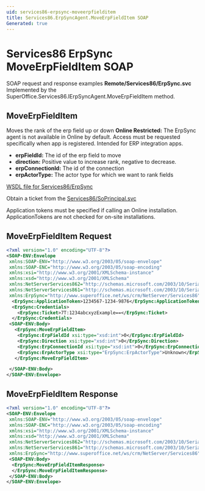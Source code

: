 ```yaml
---
uid: services86-erpsync-moveerpfielditem
title: Services86.ErpSyncAgent.MoveErpFieldItem SOAP
Generated: true
---
```


# Services86 ErpSync MoveErpFieldItem SOAP

SOAP request and response examples **Remote/Services86/ErpSync.svc**
Implemented by the <see cref="M:SuperOffice.Services86.IErpSyncAgent.MoveErpFieldItem">SuperOffice.Services86.IErpSyncAgent.MoveErpFieldItem</see> method.

## MoveErpFieldItem

Moves the rank of the erp field up or down
<para /><b>Online Restricted:</b> The ErpSync agent is not available in Online by default. Access must be requested specifically when app is registered. Intended for ERP integration apps.

* **erpFieldId:** The id of the erp field to move
* **direction:** Positive value to increase rank, negative to decrease.
* **erpConnectionId:** The id of the connection
* **erpActorType:** The actor type for which we want to rank fields



[WSDL file for Services86/ErpSync](../Services86-ErpSync.md)

Obtain a ticket from the [Services86/SoPrincipal.svc](../SoPrincipal/SoPrincipal.md)

Application tokens must be specified if calling an Online installation. ApplicationTokens are not checked for on-site installations.

## MoveErpFieldItem Request

```xml
<?xml version="1.0" encoding="UTF-8"?>
<SOAP-ENV:Envelope
 xmlns:SOAP-ENV="http://www.w3.org/2003/05/soap-envelope"
 xmlns:SOAP-ENC="http://www.w3.org/2003/05/soap-encoding"
 xmlns:xsi="http://www.w3.org/2001/XMLSchema-instance"
 xmlns:xsd="http://www.w3.org/2001/XMLSchema"
 xmlns:NetServerServices862="http://schemas.microsoft.com/2003/10/Serialization/Arrays"
 xmlns:NetServerServices861="http://schemas.microsoft.com/2003/10/Serialization/"
 xmlns:ErpSync="http://www.superoffice.net/ws/crm/NetServer/Services86">
  <ErpSync:ApplicationToken>1234567-1234-9876</ErpSync:ApplicationToken>
  <ErpSync:Credentials>
    <ErpSync:Ticket>7T:1234abcxyzExample==</ErpSync:Ticket>
  </ErpSync:Credentials>
 <SOAP-ENV:Body>
   <ErpSync:MoveErpFieldItem>
    <ErpSync:ErpFieldId xsi:type="xsd:int">0</ErpSync:ErpFieldId>
    <ErpSync:Direction xsi:type="xsd:int">0</ErpSync:Direction>
    <ErpSync:ErpConnectionId xsi:type="xsd:int">0</ErpSync:ErpConnectionId>
    <ErpSync:ErpActorType xsi:type="ErpSync:ErpActorType">Unknown</ErpSync:ErpActorType>
   </ErpSync:MoveErpFieldItem>

 </SOAP-ENV:Body>
</SOAP-ENV:Envelope>

```


## MoveErpFieldItem Response

```xml
<?xml version="1.0" encoding="UTF-8"?>
<SOAP-ENV:Envelope
 xmlns:SOAP-ENV="http://www.w3.org/2003/05/soap-envelope"
 xmlns:SOAP-ENC="http://www.w3.org/2003/05/soap-encoding"
 xmlns:xsi="http://www.w3.org/2001/XMLSchema-instance"
 xmlns:xsd="http://www.w3.org/2001/XMLSchema"
 xmlns:NetServerServices862="http://schemas.microsoft.com/2003/10/Serialization/Arrays"
 xmlns:NetServerServices861="http://schemas.microsoft.com/2003/10/Serialization/"
 xmlns:ErpSync="http://www.superoffice.net/ws/crm/NetServer/Services86">
 <SOAP-ENV:Body>
  <ErpSync:MoveErpFieldItemResponse>
  </ErpSync:MoveErpFieldItemResponse>
 </SOAP-ENV:Body>
</SOAP-ENV:Envelope>

```

